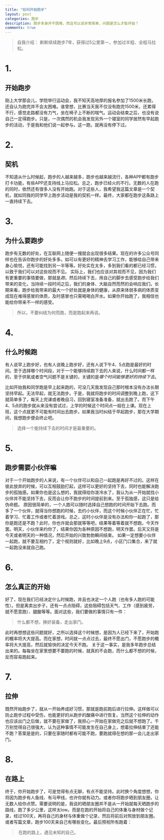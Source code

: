 ```yaml
---
title: "如何开始跑步"
layout: post
categories: 跑步
description: 跑步本身并不困难，而且可以说非常简单，问题是怎么才能开始？
comments: true
---
```


> 自我介绍：
> 断断续续跑步7年，获得过5公里第一，参加过半程、全程马拉松。

# 1.
## 开始跑步
刚上大学那会儿，学院举行运动会，我不知天高地厚的报名参加了1500米长跑，还自认为跑完并不会太困难。谁曾想，比赛当天我不仅没有跑完1500米，还累得不行，感觉走路都没有力气，坐在椅子上不断的喘气。运动会结束之后，也没有说自己一定得跑步。只是，一次偶然的机会我发现另外一个寝室的同学居然有早起跑步的活动，于是我和他们说一起参与。这一跑，就再没有停下过。


# 2.
## 契机
不知道从什么时候起，跑步的人越来越多，跑步也越来越流行，各种APP都有跑步打卡功能，有些APP还支持线上马拉松。总之，跑步已经火的不行。无数的人在跑的同时，依然还有很多人没有开始跑。对于这些人，我希望我这篇文章是一个契机，就如同我的同学早上跑步活动是我的契机一样。最终，大家都在跑步这条路上一直持续下去。

# 3.
## 为什么要跑步
跑步有无数的好处，在互联网上随便一搜就会出现很多结果。现在的许多公众号同样也在告诉你跑步的好处多多。如可以有更好的精神去学习工作，能够给自己带来身心愉悦，还有可能找到另一半等等。好处实在太多，多到我们看的都已经习惯，以致于我们可以对这些视而不见。
实际上，我们也应该对其视而不见，因为我们有更重要的事情要做，那就是*跑*，然后持续下去，用自己的脚步去感受跑步给我们带来的变化，当持续一段时间之后，我们的身体、大脑自然而然的会响应我们。长期来看，跑步给我带来的最大一个好处就是身体的健康，从原来体弱多病的体质变成现在难得感冒的体质，及时感冒也只需喝喝白开水。如果你开始跑了，我相信也能给你带来不一样的感受。
> 所以，不要纠结为何而跑，而是跑起来再说。

# 4.
## 什么时候跑
有人说早上跑步好，也有人说晚上跑步好，还有人说下午4、5点跑是最好的时间。至于选择哪个时间段，对于一个能够持续跑下去的人来说，什么时间都一样的，至于供氧或者空气问题不是关键的，关键的是*哪个时间能够更好的持续下去*。

比如开始我和同学跑是早上起来跑的，可没几天我发现自己那时根本没有办法长期坚持早起。无法早起，就无法跑步。于是，我就将跑步的时间调整到晚上跑，这下就简单多了，每天上完课或者晚自习，回到寝室准备准备，就出去跑了。而下午4、5点的跑步就从来没有尝试过，上学的时候这个时间点一般在上课。现在上班，这个点就更不可能有时间出去跑步。如果我当时纠结于早起跑步，那在大学期间，我想跑步便会终止吧。

> 选择一个能持续下去的时间才是最重要的。

# 5.
## 跑步需要小伙伴嘛
对于一个开始跑步的人来说，有一个伙伴可以和自己一起跑是再好不过的。这样在彼此放弃的时候，可以互相鼓励打起，这样可以更好的坚持下去，同时也能解决跑步的孤独感。如果你也是这么想的，我就得给你泼冷水了，我认为从一开始就找小伙伴并不能坚持下去，反而会让你不跑步的时间提前到来。至于孤独感，这只是给伪命题。
原因很简单的，一个人跑可以随时选择自己想跑的时间开始下去跑。而多了一个伙伴，就得当你想跑的时候，去约小伙伴，而这个时候小伙伴正在忙，忙着学习、忙着工作或者忙着游戏。总之，这时小伙伴是没有办法和你一起跑了，那你是跑还是不跑？此时，你也许就会那就等等吧，结果等着等着就不想跑，今天作罢。明天，小伙伴来约你了，结果你因为各种原因不想跑，明天作罢。后天又将是今天或者明天的一种情况，然后开始的兴致勃勃瞬间结束。
如果一定想要小伙伴一起跑，就不要互相约了，定个规则就好，比如晚上9点，小区门口集合，来了就一起跑没来就自己跑。

# 6.
## 怎么真正的开始
好了，现在我们已经决定什么时候跑，并且也决定一个人跑（也有多人跑的可能性）。但是离卖出步子，还有一点点阻碍，这些阻碍包括天气、工作（感到疲劳，就不愿意跑）、腿酸等等。面对这些，我们要做的事情只有一件：
> 什么都不想，换好装备，走出家门。

此时再想想这些问题就好，之所以选择这个时候想，是因为人已经下来了，开始跑的概率将大大提高。而在家想，时间就一点点过去，最终不愿出门，不愿跑步的概率将大大提高，然后就愉快的决定今天不跑。
关于这一事实，是我多年跑步总结出来的。每每坐在家里想要不要跑的时候，就真的不会跑，而什么都不想的时候，反而容易跑起来。

# 7.
## 拉伸
既然开始跑步了，就从一开始养成好习惯，那就是跑前跑后进行拉伸。这样做可以防止跑步过程中受伤，也能更好的从跑步的酸痛中进行恢复。当然这个拉伸的动作也应该出门之后做，就不要在家做了，我担心一开始在家做完之后就不想跑了。千万别觉得自己很强大，认为这种事情不可能发生在自己身上，想着拉伸结束了还能不跑？答案是是的，只要在家随时都有可能不跑，要跑就得在想的那一会儿走出家门。

# 8.
## 在路上
终于，你开始跑步了，可是觉得有点无聊，有点不能坚持。此时换个角度想想，你将因为跑步有人鱼线、有马甲线，也许你就有动力。或者你将跑步晒到朋友圈，让无数人给你点赞。需要说明的是，我说的晒朋友圈并不是从一开始就每天晒跑步的路线，跑了多少公里，这样太low。而是在跑的开始将自己的体重与身材做个记录，经过100天，再将自己的身材与体重做个记录，然后将前后对照放到朋友圈。或者写篇文章，跑步100天来自己有哪些变化。最后预祝所有跑着：
>  在跑的路上，遇见未知的自己。
